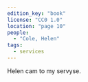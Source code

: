 ```yaml
---
edition_key: "book"
license: "CC0 1.0"
location: "page 10"
people:
  - "Cole, Helen"
tags:
  - services
---
```

Helen cam to my servyse.
